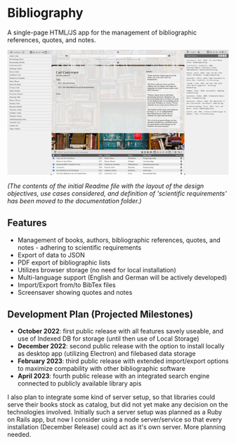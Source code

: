 # Bibliography
A single-page HTML/JS app for the management of bibliographic references, quotes, and notes.

<img src="./images/screenshot_small.png">

*(The contents of the initial Readme file with the layout of the design objectives, use cases considered, and definition of 'scientific requirements' has been moved to the documentation folder.)*

## Features
- Management of books, authors, bibliographic references, quotes, and notes - adhering to scientific requirements
- Export of data to JSON
- PDF export of bibliographic lists
- Utilizes browser storage (no need for local installation)
- Multi-language support (English and German will be actively developed)
- Import/Export from/to BibTex files
- Screensaver showing quotes and notes

## Development Plan (Projected Milestones)
- **October 2022**: first public release with all features savely useable, and use of Indexed DB for storage (until then use of Local Storage) 
- **December 2022**: second public release with the option to install locally as desktop app (utilizing Electron) and filebased data storage
- **February 2023**: third public release with extended import/export options to maximize compability with other bibliographic software
- **April 2023**: fourth public release with an integrated search engine connected to publicly available library apis

I also plan to integrate some kind of server setup, so that libraries could serve their books stock as catalog, but did not yet make any decision on the technologies involved.
Initially such a server setup was planned as a Ruby on Rails app, but now I consider using a node server/service so that every installation (December Release) could act as it's own server. More planning needed. 